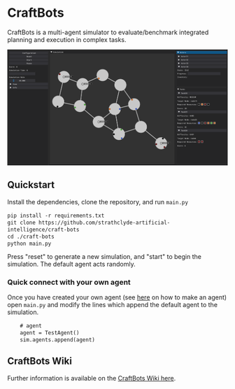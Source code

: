 # CraftBots

CraftBots is a multi-agent simulator to evaluate/benchmark integrated planning and execution in complex tasks.

![Screenshot of Craftbots simulation](screenshot.png)

## Quickstart

Install the dependencies, clone the repository, and run `main.py`
```
pip install -r requirements.txt
git clone https://github.com/strathclyde-artificial-intelligence/craft-bots
cd ./craft-bots
python main.py
```

Press "reset" to generate a new simulation, and "start" to begin the simulation. The default agent acts randomly.

### Quick connect with your own agent

Once you have created your own agent (see [here](Creating-an-Agent) on how to make an agent) open `main.py` and modify the lines which append the default agent to the simulation.
```
    # agent
    agent = TestAgent()
    sim.agents.append(agent)
```
  
## CraftBots Wiki
Further information is available on the [CraftBots Wiki here](https://github.com/strathclyde-artificial-intelligence/craft-bots/wiki).
